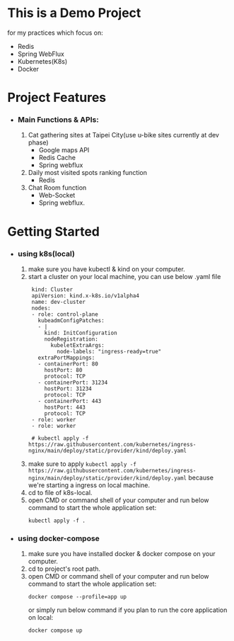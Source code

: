 # This is a Demo Project 
for my practices which focus on:
* Redis
* Spring WebFlux
* Kubernetes(K8s)
* Docker

# Project Features

* ### Main Functions & APIs:
  1. Cat gathering sites at Taipei City(use u-bike sites currently at dev phase)
     * Google maps API
     * Redis Cache
     * Spring webflux
  2. Daily most visited spots ranking function
     * Redis 
  4. Chat Room function
     * Web-Socket
     * Spring webflux.

# Getting Started

* ###  using k8s(local)
  1. make sure you have kubectl & kind on your computer.
  2. start a cluster on your local machine, you can use below .yaml file
     ```
      kind: Cluster
      apiVersion: kind.x-k8s.io/v1alpha4
      name: dev-cluster
      nodes:
      - role: control-plane
        kubeadmConfigPatches:
        - |
          kind: InitConfiguration
          nodeRegistration:
            kubeletExtraArgs:
              node-labels: "ingress-ready=true"
        extraPortMappings:
        - containerPort: 80
          hostPort: 80
          protocol: TCP
        - containerPort: 31234
          hostPort: 31234
          protocol: TCP    
        - containerPort: 443
          hostPort: 443
          protocol: TCP
      - role: worker
      - role: worker    
      
      # kubectl apply -f https://raw.githubusercontent.com/kubernetes/ingress-nginx/main/deploy/static/provider/kind/deploy.yaml
     ```
  4. make sure to apply ```kubectl apply -f https://raw.githubusercontent.com/kubernetes/ingress-nginx/main/deploy/static/provider/kind/deploy.yaml``` because we're starting a ingress on local machine.
  5. cd to  file of k8s-local.
  6. open CMD or command shell of your computer and run below command to start the whole application set:
     ```
     kubectl apply -f .
     ```

* ### using docker-compose
  1. make sure you have installed docker & docker compose on your computer.
  2. cd to project's root path.
  3. open CMD or command shell of your computer and run below command to start the whole application set:
     ```
     docker compose --profile=app up
     ```
     or simply run below command if you plan to run the core application on local:
     ```
     docker compose up
     ```

